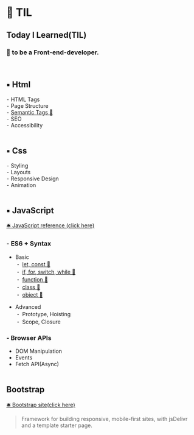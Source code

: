 # 📝 TIL

## Today I Learned(TIL)

### 🎯 to be a Front-end-developer.

<br>

## ▪ Html

⁃ HTML Tags \
⁃ Page Structure \
⁃ [Semantic Tags 🌱](HTML/Semantic_Tags.md)\
⁃ SEO \
⁃ Accessibility
<br><br>

## ▪ Css

⁃ Styling \
⁃ Layouts \
⁃ Responsive Design \
⁃ Animation
<br><br>

## ▪ JavaScript

[🛎 JavaScript reference (click here)](https://developer.mozilla.org/en-US/docs/Web/JavaScript/Reference/)</br>

### ⁃ ES6 + Syntax

- Basic \
  ・ [let, const 🌿](/JavaScript/2._variable.js) \
  ・ [if, for, switch, while 🌿](/JavaScript/3._operator.js) \
  ・ [function 🌿](/JavaScript/4._function.js) \
  ・ [class 🌿](/JavaScript/5._class.js)\
  ・ [object 🌿](/JavaScript/6._object.js)

- Advanced \
  ・ Prototype, Hoisting \
  ・ Scope, Closure

### - Browser APIs

- DOM Manipulation
- Events
- Fetch API(Async)
  <br><br>

## Bootstrap

[🛎 Bootstrap site(click here)](https://getbootstrap.com/docs/5.1/getting-started/introduction/)

> Framework for building responsive, mobile-first sites, with jsDelivr and a template starter page.
